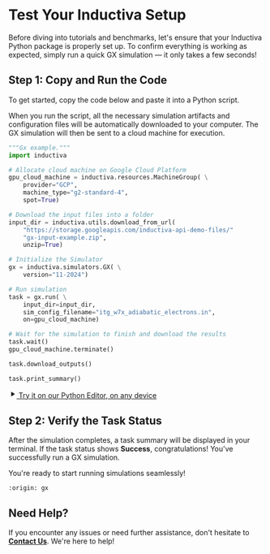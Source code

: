 # Test Your Inductiva Setup
Before diving into tutorials and benchmarks, let's ensure that your Inductiva Python package is properly set up. To confirm everything is working as expected, simply run a quick GX simulation — it only takes a few seconds!

## Step 1: Copy and Run the Code
To get started, copy the code below and paste it into a Python script.

When you run the script, all the necessary simulation artifacts and configuration files will be automatically downloaded to your computer. The GX simulation will then be sent to a cloud machine for execution.

```python
"""Gx example."""
import inductiva

# Allocate cloud machine on Google Cloud Platform
gpu_cloud_machine = inductiva.resources.MachineGroup( \
    provider="GCP",
    machine_type="g2-standard-4",
    spot=True)

# Download the input files into a folder
input_dir = inductiva.utils.download_from_url(
    "https://storage.googleapis.com/inductiva-api-demo-files/"
    "gx-input-example.zip",
    unzip=True)

# Initialize the Simulator
gx = inductiva.simulators.GX( \
    version="11-2024")

# Run simulation
task = gx.run( \
    input_dir=input_dir,
    sim_config_filename="itg_w7x_adiabatic_electrons.in",
    on=gpu_cloud_machine)

# Wait for the simulation to finish and download the results
task.wait()
gpu_cloud_machine.terminate()

task.download_outputs()

task.print_summary()
```

<a href="https://console.inductiva.ai/editor?simulator_name=gx" class="try-playground-button" target="_blank">
  <svg class="icon" xmlns="http://www.w3.org/2000/svg" width="16" height="16" viewBox="0 0 24 24" fill="currentColor">
    <path d="M8 5v14l11-7z"/>
  </svg>
  Try it on our Python Editor, on any device
</a>

## Step 2: Verify the Task Status
After the simulation completes, a task summary will be displayed in your terminal. If the task status shows **Success**, congratulations! You've successfully run a GX simulation.

You're ready to start running simulations seamlessly!

```{banner_small}
:origin: gx
```

## Need Help?
If you encounter any issues or need further assistance, don't hesitate to [**Contact Us**](mailto:support@inductiva.ai). We're here to help!
